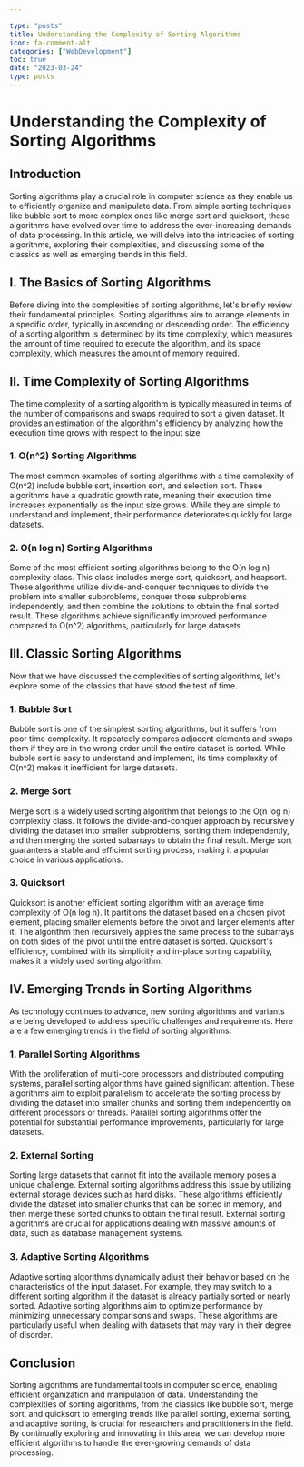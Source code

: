 ```yaml
---

type: "posts"
title: Understanding the Complexity of Sorting Algorithms
icon: fa-comment-alt
categories: ["WebDevelopment"]
toc: true
date: "2023-03-24"
type: posts
---
```





# Understanding the Complexity of Sorting Algorithms

## Introduction

Sorting algorithms play a crucial role in computer science as they enable us to efficiently organize and manipulate data. From simple sorting techniques like bubble sort to more complex ones like merge sort and quicksort, these algorithms have evolved over time to address the ever-increasing demands of data processing. In this article, we will delve into the intricacies of sorting algorithms, exploring their complexities, and discussing some of the classics as well as emerging trends in this field.

## I. The Basics of Sorting Algorithms

Before diving into the complexities of sorting algorithms, let's briefly review their fundamental principles. Sorting algorithms aim to arrange elements in a specific order, typically in ascending or descending order. The efficiency of a sorting algorithm is determined by its time complexity, which measures the amount of time required to execute the algorithm, and its space complexity, which measures the amount of memory required.

## II. Time Complexity of Sorting Algorithms

The time complexity of a sorting algorithm is typically measured in terms of the number of comparisons and swaps required to sort a given dataset. It provides an estimation of the algorithm's efficiency by analyzing how the execution time grows with respect to the input size.

### 1. O(n^2) Sorting Algorithms

The most common examples of sorting algorithms with a time complexity of O(n^2) include bubble sort, insertion sort, and selection sort. These algorithms have a quadratic growth rate, meaning their execution time increases exponentially as the input size grows. While they are simple to understand and implement, their performance deteriorates quickly for large datasets.

### 2. O(n log n) Sorting Algorithms

Some of the most efficient sorting algorithms belong to the O(n log n) complexity class. This class includes merge sort, quicksort, and heapsort. These algorithms utilize divide-and-conquer techniques to divide the problem into smaller subproblems, conquer those subproblems independently, and then combine the solutions to obtain the final sorted result. These algorithms achieve significantly improved performance compared to O(n^2) algorithms, particularly for large datasets.

## III. Classic Sorting Algorithms

Now that we have discussed the complexities of sorting algorithms, let's explore some of the classics that have stood the test of time.

### 1. Bubble Sort

Bubble sort is one of the simplest sorting algorithms, but it suffers from poor time complexity. It repeatedly compares adjacent elements and swaps them if they are in the wrong order until the entire dataset is sorted. While bubble sort is easy to understand and implement, its time complexity of O(n^2) makes it inefficient for large datasets.

### 2. Merge Sort

Merge sort is a widely used sorting algorithm that belongs to the O(n log n) complexity class. It follows the divide-and-conquer approach by recursively dividing the dataset into smaller subproblems, sorting them independently, and then merging the sorted subarrays to obtain the final result. Merge sort guarantees a stable and efficient sorting process, making it a popular choice in various applications.

### 3. Quicksort

Quicksort is another efficient sorting algorithm with an average time complexity of O(n log n). It partitions the dataset based on a chosen pivot element, placing smaller elements before the pivot and larger elements after it. The algorithm then recursively applies the same process to the subarrays on both sides of the pivot until the entire dataset is sorted. Quicksort's efficiency, combined with its simplicity and in-place sorting capability, makes it a widely used sorting algorithm.

## IV. Emerging Trends in Sorting Algorithms

As technology continues to advance, new sorting algorithms and variants are being developed to address specific challenges and requirements. Here are a few emerging trends in the field of sorting algorithms:

### 1. Parallel Sorting Algorithms

With the proliferation of multi-core processors and distributed computing systems, parallel sorting algorithms have gained significant attention. These algorithms aim to exploit parallelism to accelerate the sorting process by dividing the dataset into smaller chunks and sorting them independently on different processors or threads. Parallel sorting algorithms offer the potential for substantial performance improvements, particularly for large datasets.

### 2. External Sorting

Sorting large datasets that cannot fit into the available memory poses a unique challenge. External sorting algorithms address this issue by utilizing external storage devices such as hard disks. These algorithms efficiently divide the dataset into smaller chunks that can be sorted in memory, and then merge these sorted chunks to obtain the final result. External sorting algorithms are crucial for applications dealing with massive amounts of data, such as database management systems.

### 3. Adaptive Sorting Algorithms

Adaptive sorting algorithms dynamically adjust their behavior based on the characteristics of the input dataset. For example, they may switch to a different sorting algorithm if the dataset is already partially sorted or nearly sorted. Adaptive sorting algorithms aim to optimize performance by minimizing unnecessary comparisons and swaps. These algorithms are particularly useful when dealing with datasets that may vary in their degree of disorder.

## Conclusion

Sorting algorithms are fundamental tools in computer science, enabling efficient organization and manipulation of data. Understanding the complexities of sorting algorithms, from the classics like bubble sort, merge sort, and quicksort to emerging trends like parallel sorting, external sorting, and adaptive sorting, is crucial for researchers and practitioners in the field. By continually exploring and innovating in this area, we can develop more efficient algorithms to handle the ever-growing demands of data processing.